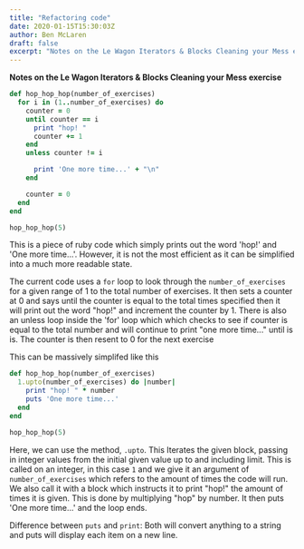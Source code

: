 ```yaml
---
title: "Refactoring code"
date: 2020-01-15T15:30:03Z
author: Ben McLaren
draft: false
excerpt: "Notes on the Le Wagon Iterators & Blocks Cleaning your Mess exercise"
---
```


**Notes on the Le Wagon Iterators & Blocks Cleaning your Mess exercise**

```ruby
def hop_hop_hop(number_of_exercises)
  for i in (1..number_of_exercises) do
    counter = 0
    until counter == i
      print "hop! "
      counter += 1
    end
    unless counter != i

      print 'One more time...' + "\n"
    end

    counter = 0
  end
end

hop_hop_hop(5)
```
This is a piece of ruby code which simply prints out the word 'hop!' and 'One more time...'. However, it is not the most efficient as it can be simplified into a much more readable state.

The current code uses a `for` loop to look through the `number_of_exercises` for a given range of 1  to the total number of exercises.  It then sets a counter at 0 and says until the counter is equal to the total times specified then it will print out the word "hop!" and increment the counter by 1. There is also an unless loop inside the 'for' loop which which checks to see if counter is equal to the total number and will continue to print "one more time..." until is is. The counter is then resent to 0 for the next exercise

This can be massively simplifed like this

```ruby
def hop_hop_hop(number_of_exercises)
  1.upto(number_of_exercises) do |number|
    print "hop! " * number
    puts 'One more time...'
  end
end

hop_hop_hop(5)
```
Here, we can use the method, `.upto`. This Iterates the given block, passing in integer values from the initial given value up to and including limit. This is called on an integer, in this case `1` and we give it an argument of `number_of_exercises` which refers to the amount of times the code will run. We also call it with a block which instructs it to print "hop!" the amount of times it is given. This is done by multiplying "hop" by number. It then puts 'One more time...' and the loop ends.

Difference between `puts` and `print`: Both will convert anything to a string and puts will display each item on a new line.






















